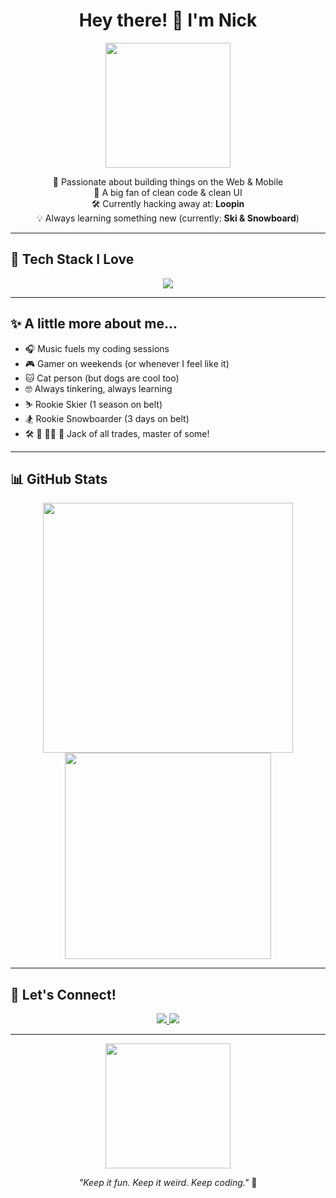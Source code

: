 <h1 align="center">Hey there! 👋 I'm Nick</h1>

<p align="center">
  <img src="https://media.giphy.com/media/v1.Y2lkPTc5MGI3NjExcHRraTY1M2Vza2lyc3Z6MnhkaHFjYzV4OXp3cHh0czFlbnYxeTR3cyZlcD12MV9naWZzX3NlYXJjaCZjdD1n/l41YtZOb9EUABnuqA/giphy.gif" width="200"/>
</p>

<p align="center">
  🚀 Passionate about building things on the Web & Mobile <br />
  🎨 A big fan of clean code & clean UI <br />
  🛠 Currently hacking away at: <strong>Loopin</strong> <br />
  💡 Always learning something new (currently: <strong>Ski & Snowboard</strong>) <br />
</p>

---

## 🌟 Tech Stack I Love
<p align="center">
  <img src="https://skillicons.dev/icons?i=html,css,javascript,typescript,react,nextjs,nodejs,express,mongodb,aws,github" />
</p>

---

## ✨ A little more about me...
- 🎧 Music fuels my coding sessions
- 🎮 Gamer on weekends (or whenever I feel like it)
- 🐱 Cat person (but dogs are cool too)
- 🤓 Always tinkering, always learning
- ⛷️ Rookie Skier (1 season on belt)
- 🏂 Rookie Snowboarder (3 days on belt)
- 🛠️ 🎨 🧑‍💻 🎯 Jack of all trades, master of some!

---

## 📊 GitHub Stats
<p align="center">
  <img src="https://github-readme-stats.vercel.app/api?username=your-github-username&show_icons=true&theme=radical" width="400"/>
  <img src="https://github-readme-stats.vercel.app/api/top-langs/?username=your-github-username&layout=compact&theme=radical" width="330"/>
</p>

---

## 🔗 Let's Connect!
<p align="center">
  <a href="https://www.linkedin.com/in/nick-menchero/" target="_blank">
    <img src="https://img.shields.io/badge/LinkedIn-blue?style=flat-square&logo=linkedin" />
  </a>
<!--   <a href="https://your-portfolio.com" target="_blank">
    <img src="https://img.shields.io/badge/Portfolio-000?style=flat-square&logo=vercel&logoColor=white" />
  </a> -->
  <a href="https://www.facebook.com/paomench/" target="_blank">
    <img src="https://img.shields.io/badge/Facebook-1DA1F2?style=flat-square&logo=twitter&logoColor=white" />
  </a>
</p>

---

<p align="center">
  <img src="https://media.giphy.com/media/3o7bu3XilJ5BOiSGic/giphy.gif" width="200" />
</p>

<p align="center"><em>"Keep it fun. Keep it weird. Keep coding."</em> 🚀</p>

